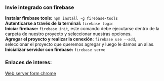### Invie integrado con firebase


**Instalar firebase tools:** `npm install -g firebase-tools` <br>
**Autenticarse a través de la terminal:** `firebase login` <br>
**Iniciar firebase:** `firebase init`, este comando debe ejecutarse dentro de la carpeta de nuestro proyecto y seleccionar nuestras opciones.<br>
**Agregar el proyecto y realizar la conexión:** `firebase use --add`, seleccionar el proyecto que queremos agregar y luego le damos un alias.
**Inicializar servidor con firebase:** `firebase serve` <br>


### Enlaces de interes:

[Web server form chrome](https://chrome.google.com/webstore/detail/web-server-for-chrome/ofhbbkphhbklhfoeikjpcbhemlocgigb) <br>